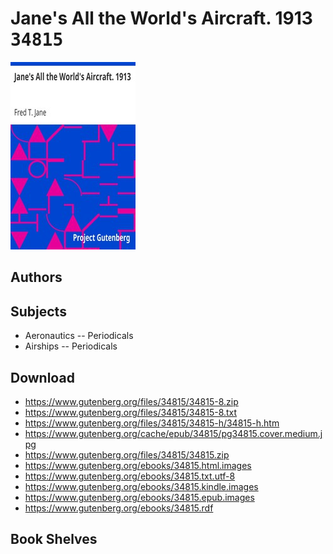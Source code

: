 # Jane's All the World's Aircraft. 1913 <kbd>34815</kbd>

![](./cover.medium.jpg "")

## Authors



## Subjects


 - Aeronautics -- Periodicals
 - Airships -- Periodicals

## Download


 - https://www.gutenberg.org/files/34815/34815-8.zip
 - https://www.gutenberg.org/files/34815/34815-8.txt
 - https://www.gutenberg.org/files/34815/34815-h/34815-h.htm
 - https://www.gutenberg.org/cache/epub/34815/pg34815.cover.medium.jpg
 - https://www.gutenberg.org/files/34815/34815.zip
 - https://www.gutenberg.org/ebooks/34815.html.images
 - https://www.gutenberg.org/ebooks/34815.txt.utf-8
 - https://www.gutenberg.org/ebooks/34815.kindle.images
 - https://www.gutenberg.org/ebooks/34815.epub.images
 - https://www.gutenberg.org/ebooks/34815.rdf

## Book Shelves


